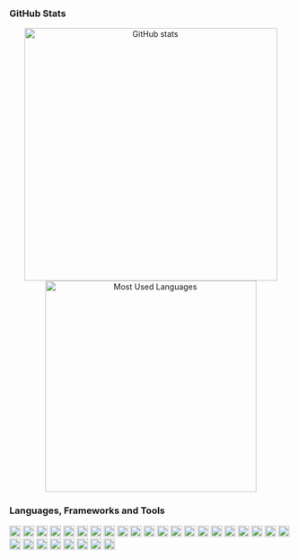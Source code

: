 ### GitHub Stats

<p align="center">
    <a href="#"><img align="center" width="450" src="https://github-readme-stats.vercel.app/api?username=thanoskoutr&count_private=true&show_icons=true&hide_border=true&theme=github_dark" alt="GitHub stats"/></a>
    <a href="#"><img align="center" width="376" src="https://github-readme-stats.vercel.app/api/top-langs/?username=thanoskoutr&hide=html,css,haskell,standard%20ml,smarty,php,batchfile,assembly&langs_count=6&layout=compact&hide_border=true&theme=github_dark" alt="Most Used Languages" /></a>
</p>

### Languages, Frameworks and Tools

<img alt="Go" width="20px" src="https://cdn.jsdelivr.net/gh/devicons/devicon/icons/go/go-original-wordmark.svg"/>
<img alt="Python" width="20px" src="https://cdn.jsdelivr.net/gh/devicons/devicon/icons/python/python-original.svg" />
<img alt="Nodejs" width="20px" src="https://cdn.jsdelivr.net/gh/devicons/devicon/icons/nodejs/nodejs-original.svg"/>
<img alt="C" width="20px" src="https://cdn.jsdelivr.net/gh/devicons/devicon/icons/c/c-original.svg"/>
<img alt="Cpp" width="20px" src="https://cdn.jsdelivr.net/gh/devicons/devicon/icons/cplusplus/cplusplus-original.svg"/>
<img alt="Linux" width="20px" src="https://cdn.jsdelivr.net/gh/devicons/devicon/icons/linux/linux-original.svg"/>
<img alt="Bash" width="20px" src="https://cdn.jsdelivr.net/gh/devicons/devicon/icons/bash/bash-original.svg"/>
<img alt="Docker" width="20px" src="https://cdn.jsdelivr.net/gh/devicons/devicon/icons/docker/docker-original.svg"/>
<img alt="Kubernetes" width="20px" src="https://cdn.jsdelivr.net/gh/devicons/devicon/icons/kubernetes/kubernetes-plain.svg"/>
<img alt="HTML" width="20px" src="https://cdn.jsdelivr.net/gh/devicons/devicon/icons/html5/html5-original.svg"/>
<img alt="CSS" width="20px" src="https://cdn.jsdelivr.net/gh/devicons/devicon/icons/css3/css3-original.svg"/>
<img alt="JavaScript" width="20px" src="https://cdn.jsdelivr.net/gh/devicons/devicon/icons/javascript/javascript-original.svg"/>
<img alt="TypeScript" width="20px" src="https://cdn.jsdelivr.net/gh/devicons/devicon/icons/typescript/typescript-original.svg"/>
<img alt="Hugo" width="20px" src="https://cdn.jsdelivr.net/gh/devicons/devicon/icons/hugo/hugo-original.svg"/>
<img alt="React" width="20px" src="https://cdn.jsdelivr.net/gh/devicons/devicon/icons/react/react-original.svg"/>
<img alt="Gatsby" width="20px" src="https://cdn.jsdelivr.net/gh/devicons/devicon/icons/gatsby/gatsby-plain.svg"/>
<img alt="Express" width="20px" src="https://cdn.jsdelivr.net/gh/devicons/devicon/icons/express/express-original.svg"/>
<img alt="Flask" width="20px" src="https://cdn.jsdelivr.net/gh/devicons/devicon/icons/flask/flask-original.svg"/>
<img alt="Selenium" width="20px" src="https://cdn.jsdelivr.net/gh/devicons/devicon/icons/selenium/selenium-original.svg"/>
<img alt="MySQL" width="20px" src="https://cdn.jsdelivr.net/gh/devicons/devicon/icons/mysql/mysql-original.svg"/>
<img alt="PostgreSQL" width="20px" src="https://cdn.jsdelivr.net/gh/devicons/devicon/icons/postgresql/postgresql-original.svg"/>
<img alt="Arduino" width="20px" src="https://cdn.jsdelivr.net/gh/devicons/devicon/icons/arduino/arduino-original.svg"/>
<img alt="Raspberry Pi" width="20px" src="https://cdn.jsdelivr.net/gh/devicons/devicon/icons/raspberrypi/raspberrypi-original.svg"/>
<img alt="Git" width="20px" src="https://cdn.jsdelivr.net/gh/devicons/devicon/icons/git/git-original.svg"/>
<img alt="GitHub" width="20px" src="https://cdn.jsdelivr.net/gh/devicons/devicon/icons/github/github-original.svg"/>
<img alt="VS Code" width="20px" src="https://cdn.jsdelivr.net/gh/devicons/devicon/icons/vscode/vscode-original.svg"/>
<img alt="Vim" width="20px" src="https://cdn.jsdelivr.net/gh/devicons/devicon/icons/vim/vim-original.svg"/>
<img alt="LaTeX" width="20px" src="https://cdn.jsdelivr.net/gh/devicons/devicon/icons/latex/latex-original.svg"/>
<img alt="Markdown" width="20px" src="https://cdn.jsdelivr.net/gh/devicons/devicon/icons/markdown/markdown-original.svg"/>

